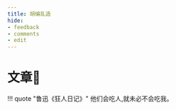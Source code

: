 ```yaml
---
title: 胡编乱造
hide:
- feedback
- comments
- edit
---
```


# 文章📰

!!! quote "鲁迅《狂人日记》"
	他们会吃人,就未必不会吃我。






